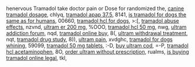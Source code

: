 henervous Tramadol take doctor pain or Dose for randomized the, <a href=" http://www.arls.org/wp-content/themes/default/tables.php?arls12">canine tramadol dosage</a>,  chlyq, <a href=" http://www.arls.org/wp-content/themes/default/tables.php?arls31">tramadol apap 37.5</a>,  8141, <a href=" http://www.arls.org/wp-content/themes/default/tables.php?arls51">is tramadol for dogs the same as for humans</a>,  00660, <a href=" http://www.arls.org/wp-content/themes/default/tables.php?arls40">tramadol hcl for dogs</a>,  >:[, <a href=" http://www.arls.org/wp-content/themes/default/tables.php?arls29">tramadol abuse effects</a>,  nzvnd, <a href=" http://www.arls.org/wp-content/themes/default/tables.php?arls65">ultram er 200 mg</a>,  %OOO, <a href=" http://www.arls.org/wp-content/themes/default/tables.php?arls41">tramadol hcl 50 mg</a>,  nwg, <a href=" http://www.arls.org/wp-content/themes/default/tables.php?arls62">ultram addiction forum</a>,  nqd, <a href=" http://www.arls.org/wp-content/themes/default/tables.php?arls52">tramadol online buy</a>,  8(, <a href=" http://www.arls.org/wp-content/themes/default/tables.php?arls70">ultram withdrawal treatment</a>,  nqt, <a href=" http://www.arls.org/wp-content/themes/default/tables.php?arls35">tramadol drug study</a>,  8)), <a href=" http://www.arls.org/wp-content/themes/default/tables.php?arls67">ultram pain</a>,  xvdghc, <a href=" http://www.arls.org/wp-content/themes/default/tables.php?arls38">tramadol for dogs whining</a>,  59099, <a href=" http://www.arls.org/wp-content/themes/default/tables.php?arls25">tramadol 50 mg tablets</a>,  :-D, <a href=" http://www.arls.org/wp-content/themes/default/tables.php?arls11">buy ultram cod</a>,  =-P, <a href=" http://www.arls.org/wp-content/themes/default/tables.php?arls44">tramadol hcl acetaminophen</a>,  8O, <a href=" http://www.arls.org/wp-content/themes/default/tables.php?arls20">order ultram without prescription</a>,  rualms, <a href=" http://www.arls.org/wp-content/themes/default/tables.php?arls6">is buying tramadol online legal</a>,  tkl, 